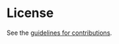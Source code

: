 # License

See the
[guidelines for contributions](https://github.com/vcon-dev/draft-ietf-vcon-vcon-overview/blob//CONTRIBUTING.md).
